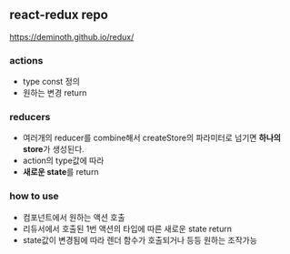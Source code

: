 ## react-redux repo


https://deminoth.github.io/redux/


### actions
* type const 정의
* 원하는 변경 return

### reducers
* 여러개의 reducer를 combine해서 createStore의 파라미터로 넘기면 **하나의 store**가 생성된다.
* action의 type값에 따라
* **새로운 state**를 return

### how to use
* 컴포넌트에서 원하는 액션 호출
* 리듀서에서 호출된 1번 액션의 타입에 따른 새로운 state return
* state값이 변경됨에 따라 렌더 함수가 호출되거나 등등 원하는 조작가능
